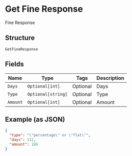 
# Get Fine Response

Fine Response

## Structure

`GetFineResponse`

## Fields

| Name | Type | Tags | Description |
|  --- | --- | --- | --- |
| `Days` | `Optional[int]` | Optional | Days |
| `Type` | `Optional[string]` | Optional | Type |
| `Amount` | `Optional[int]` | Optional | Amount |

## Example (as JSON)

```json
{
  "type": "\"percentage\" or \"flat\"",
  "days": 112,
  "amount": 186
}
```

